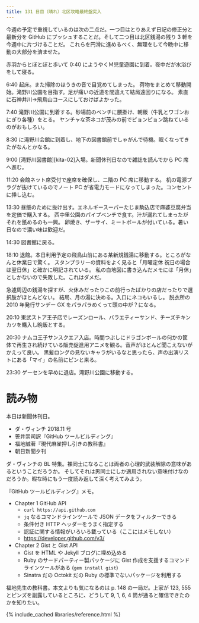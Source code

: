 ```yaml
---
title: 131 日目（晴れ）北区攻略最終盤突入
---
```


今週の予定で重視しているのは次の二点だ。一つ目はとりあえず日記の修正分と最新分を GitHub にプッシュすることだ。そして二つ目は北区銭湯の残り 3 軒を今週中に片づけることだ。
これらを円滑に進めるべく、無理をして今晩中に移動の大部分を済ませた。

赤羽からとぼとぼと歩いて 0:40 にようやくＭ児童遊園に到着。夜中だが水浴びをして寝る。

6:40 起床。また掃除のほうきの音で目覚めてしまった。
荷物をまとめて移動開始。滝野川公園を目指す。足が痛いの近道を間違えて結局遠回りになる。
素直に石神井川→飛鳥山コースにしておけばよかった。

7:40 滝野川公園に到着する。砂場前のベンチに腰掛け、朝飯（牛乳とワゴンおにぎり各種）をとる。
ヤンチャな茶ネコが茂みの前でピョンピョン跳ねているのがおもしろい。

8:30 に滝野川会館に到着し、地下の図書館前でしゃがんで待機。眠くなってきたがなんとかなる。

9:00 [滝野川図書館][kita-02]入場。新聞休刊日なので雑誌を読んでから PC 席へ進む。

11:20 会館ネット席受付で座席を確保し、二階の PC 席に移動する。
机の電源プラグが抜けているのでノート PC が省電力モードになってしまった。コンセントに挿し込む。

13:30 昼飯のために抜け出す。エネルギースーパーたじま駒込店で麻婆豆腐弁当を定価で購入する。
西中里公園のパイプベンチで食す。汁が漏れてしまったがそれを舐めるのも一興。
卵焼き、ザーサイ、ミートボールが付いている。暑い日なので濃い味は歓迎だ。

14:30 図書館に戻る。

18:10 退館。本日利用予定の飛鳥山前にある某新規銭湯に移動する。ところがなんと休業日で驚く。
スタンプラリーの資料をよく見ると「月曜定休 祝日の場合は翌日休」と確かに明記されている。
私の白地図に書き込んだメモには「月休」としかないので失敗した。これはダメだ。

急遽周辺の銭湯を探すが、火休みだったりこの前行ったばかりの店だったりで選択肢がほとんどない。
結局、月の湯に決める。入口にネコもいるし。
脱衣所の 2010 年発行サンデー GX をパラパラめくって頭の中が？になる。

20:10 東武ストア王子店でレーズンロール、バラエティーサンド、チーズチキンカツを購入し晩飯とする。

20:30 ナムコ王子サンスクエア入店。時間つぶしにドラゴンボールの何かの筐体で再生され続けている販売促進用アニメを観る。音声がほとんど聞こえないがかえって良い。
黒髪ロングの見ないキャラがいるなと思ったら、声の出演リストにある「マイ」の名前にピンと来る。

23:30 ゲーセンを早めに退店。滝野川公園に移動する。

# 読み物

本日は新聞休刊日。

* ダ・ヴィンチ 2018.11 号
* 笹井崇司訳『GitHub ツールビルディング』
* 福地誠著『現代麻雀押し引きの教科書』
* 朝日新聞夕刊

ダ・ヴィンチの BL 特集。裸同士になることは両者の心理的武装解除の意味があるということだろうか。
そしてそれは男同士にしか適用されない意味付けなのだろうか。暇な時にもう一度読み返して深く考えてみよう。

『GitHub ツールビルディング』メモ。
* Chapter 1 GitHub API
  * `curl https://api.github.com`
  * `jq` なるコマンドラインツールで JSON データをフィルターできる
  * 条件付き HTTP ヘッダーをうまく指定する
  * 認証に関する情報がいろいろ載っている（ここにはメモしない）
  * https://developer.github.com/v3/
* Chapter 2 Gist と Gist API
  * Gist を HTML や Jekyll ブログに埋め込める
  * Ruby のサードパーティー製パッケージに Gist 作成を支援するコマンドラインツールがある (`gem install gist`)
  * Sinatra だの Octokit だの Ruby の標準でないパッケージを利用する

福地先生の教科書。本文よりも気になるのは p. 148 の一局だ。上家が 123, 555 とピンズを副露しているところに、どうして 9, 1, 6, 4 筒が通ると確信できたのかを知りたい。

{% include_cached libraries/reference.html %}
